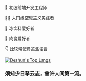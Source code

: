 
🎈 初级前端开发工程师

🤷‍♂️ 入门级空想主义实践者

🍉 冰饮料爱好者

🍖 肉食爱好者

👇 比较常使用这些语言 

[![Deshun's Top Langs](https://github-readme-stats.vercel.app/api/top-langs/?username=lfh1999)](https://github.com/lfh1999)

### 须知少日拏云志，曾许人间第一流。
